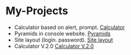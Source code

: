 # My-Projects
- Calculator based on alert, prompt. [Calculator](https://github.com/EvJINior/My-Projects/tree/main/Calculator)
- Pyramids in console website. [Pyramids](https://github.com/EvJINior/My-Projects/tree/main/Pyramids)
- Site layout (login. password). [Site layout](https://github.com/EvJINior/My-Projects/tree/main/Site%20layout%20(login.%20password))
- Calculator V.2.0 [Calculator V.2.0](https://github.com/EvJINior/My-Projects/tree/main/калькулятор)

